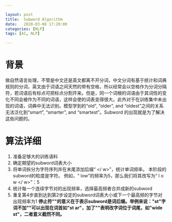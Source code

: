 ```yaml
---

layout: post
title:  Subword Algorithm
date:   2020-03-08 17:20:00
categories: [NLP]
tags: [AI, NLP]

---
```


# 背景
做自然语言处理，不管是中文还是英文都离不开分词，中文分词有基于统计和词典规则的分词，英文由于词语之间天然的带有空格，所以经常会以空格作为分词分隔符，若词语后有标点可把标点分割开来。但是，同一个词根的词语由于其词性的变化不同会被作为不同的词语，这样会使的词表变得很大。此外对于在训练集中未出现的词语，词典中无法识别。模型学到的“old”, “older”, and “oldest”之间的关系无法泛化到“smart”, “smarter”, and “smartest”。Subword 的出现就是为了解决这些问题的。

# 算法详细
1. 准备足够大的训练语料
2.  确定期望的subword词表大小
3.  将单词拆分为字符序列并在末尾添加后缀“ </ w>”，统计单词频率。 本阶段的subword的粒度是字符。 例如，“ low”的频率为5，那么我们将其改写为“ l o w </ w>”：5
4.  统计每一个连续字节对的出现频率，选择最高频者合并成新的subword
5.  重复第4步直到达到第2步设定的subword词表大小或下一个最高频的字节对出现频率为1
**停止符"</w>"的意义在于表示subword是词后缀。举例来说："st"字词不加"</w>"可以出现在词首如"st ar"，加了"</w>"表明改字词位于词尾，如"wide st</w>"，二者意义截然不同。**